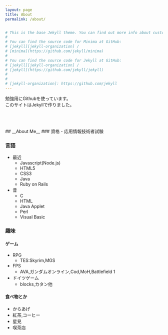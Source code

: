 ```yaml
---
layout: page
title: About
permalink: /about/


# This is the base Jekyll theme. You can find out more info about customizing your Jekyll theme, as well as basic Jekyll usage documentation at [jekyllrb.com](https://jekyllrb.com/)
# 
# You can find the source code for Minima at GitHub:
# [jekyll][jekyll-organization] /
# [minima](https://github.com/jekyll/minima)
# 
# You can find the source code for Jekyll at GitHub:
# [jekyll][jekyll-organization] /
# [jekyll](https://github.com/jekyll/jekyll)
# 
# 
# [jekyll-organization]: https://github.com/jekyll
---
```


勉強用にGithubを使っています。  
このサイトはJekyllで作りました。
<!--github is used as Learning.-->
<br>
<br>
<br>
## __About Me__
### 資格<!--：Qualification -->
- 応用情報技術者試験 <!--Applied Information Technology Engineer Examination-->

### 言語<!--：Skills-->
- 最近<!--：Recently Studying-->
    - Javascript(Node.js)
    - HTML5
    - CSS3
    - Java
    - Ruby on Rails
- 昔<!--：Past Studied-->
    - C
    - HTML
    - Java Applet
    - Perl
    - Visual Basic

### 趣味<!--：like-->
#### ゲーム
- RPG
    - TES:Skyrim,MGS
- FPS
    - AVA,ガンダムオンライン,Cod,MoH,Battlefield 1
- ドイツゲーム
    - blocks,カタン他

#### 食べ物とか
- からあげ
- 紅茶,コーヒー
- 星見
- 喫茶店




<!--
- ゲーム
    - RPG,FPS,ドイツゲーム
- からあげ
- 紅茶,コーヒー
- 星見
- 喫茶店
-->
<!--
- Game
    - RPG
    - FPS
    - Spiel
- Foods
    - fried chicken
- Black tea
- Coffee
- Star Gazing
- chill at a cafe  
-->
